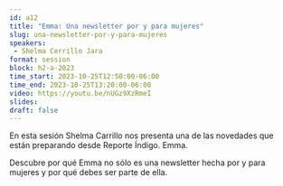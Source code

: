 ```yaml
---
id: a12
title: "Emma: Una newsletter por y para mujeres"
slug: una-newsletter-por-y-para-mujeres
speakers:
 - Shelma Cerrillo Jara
format: session
block: h2-a-2023
time_start: 2023-10-25T12:50:00-06:00
time_end: 2023-10-25T13:20:00-06:00
video: https://youtu.be/nUGz9XzRmeI
slides:
draft: false
---
```


En esta sesión Shelma Carrillo nos presenta una de las novedades que están preparando desde Reporte Índigo. Emma.

Descubre por qué Emma no sólo es una newsletter hecha por y para mujeres y por qué debes ser parte de ella.